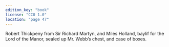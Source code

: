 ```yaml
---
edition_key: "book"
license: "CC0 1.0"
location: "page 47"
---
```

Robert Thickpeny from Sir Richard Martyn,
and Miles Holland, baylif for the Lord of the Manor, sealed up
Mr. Webb’s chest, and case of boxes.
